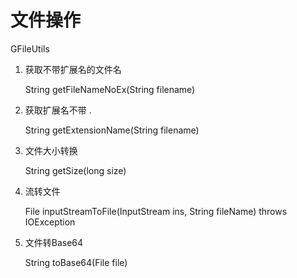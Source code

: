 # 文件操作

GFileUtils

1. 获取不带扩展名的文件名

    String getFileNameNoEx(String filename)

2. 获取扩展名不带 .

    String getExtensionName(String filename)

3. 文件大小转换

    String getSize(long size)

4. 流转文件

    File inputStreamToFile(InputStream ins, String fileName) throws IOException

5. 文件转Base64

    String toBase64(File file)